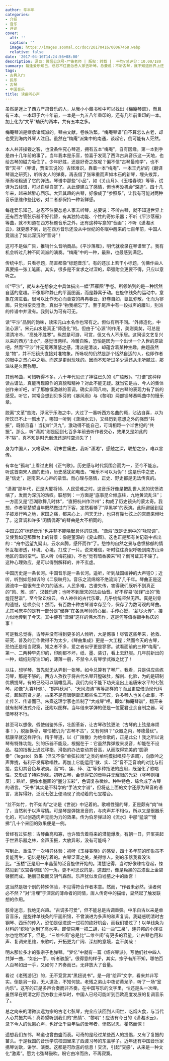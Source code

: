 ```yaml
---
author: 辛丰年
categories:
- 介绍
- 音乐
- 评论
cover:
  alt: ''
  caption: ''
  image: https://images.soomal.cc/doc/20170416/00067468.webp
  relative: false
date: '2017-04-16T14:24:56+08:00'
description: 源自：微信公众号-严锋老师 | 版权：转载 |  平均/总评分：10.00/180
summary: 每逢爱乐知己，总忍不住要怂恿人家去听琴。总要说：不听古琴，就不知道世界上还有西方管弦乐器不好代替，有其独特功能、个性的奇妙乐器；不听《平沙落雁》等曲，就不知道在西方标题音乐之外，还有这种写意的“音画”……
tags:
- 古典入门
- 民乐
- 古琴
- 中国音乐
title: 读曲听心声
---
```


虽然是迷上了西方严肃音乐的人，从我小小藏书堆中可以找出《梅庵琴谱》，而且有三本。一本印于六十年前，一本是一九五八年重印的，还有几年前重印的一本。加上化为“文革”劫灰的两本，共有五本之多。

梅庵琴派是继承诸城派的。琴曲文献，卷帙浩繁。“梅庵琴谱”自不算怎么古老，却也受到海内外琴人注目。虽然在“梅庵”派集中的南通，谈起它，倒可能有人茫然。

本人并非操镘之客，也没条件究心琴道，拥有五本“梅庵”，自有因缘。第一本到手是四十几年前的事了。当年我本是乐盲，惊喜于发现了西洋古典音乐这一天地，也给古琴的磁力吸住了。少年好胜，还是好奇之故呢？偏不信“古琴最难学”，也不管“天书”（琴谱，贾宝玉说的）古怪难识，靠着一本“梅庵”、一本王光祈的《翻译琴谱之研究》，听听友人的弹奏，再去借了张笨重而声如木石的新琴，埋头拨弄，渐渐地粗通了它的弹法。琴谱中那些“小品”，如《关山月》、《玉楼春晓》等等，试译为五线谱，可以自弹自赏了。从此便建立了感情，但也再没机会“深造”。四十几年来，越来越醉心西乐。大异其趣的古琴，好像成了“参照系”，让我有可能对两种音乐思维作些比较，对二者都保持一种新鲜感。

每逢爱乐知己，总忍不住要怂恿人家去听琴。总要说：不听古琴，就不知道世界上还有西方管弦乐器不好代替，有其独特功能、个性的奇妙乐器；不听《平沙落雁》等曲，就不知道在西方标题音乐之外，还有这种写意的“音画”；不听《潇湘水云》，就更想不到，远在西方音乐还没从中世纪的冬眠中醒来的七百年前，中国人竟谱出了如此深沉的“音诗”！

这可不是做广告，推销什么音响商品。《平沙落雁》，明代就收录在琴谱里了。我有机会听过几种不同流派的演奏。“梅庵”中的一种，最熟，也最感到满足。

传统中乐，只看标题，简直都像“标题音乐”。有的还加上若干小标题，仿佛作曲人真要描一张工笔画。其实，很多是不宜求之过深的，牵强附会更要不得，只应以意听之。

听“平沙”，就从未在想象之中具体描出一幅“芦雁图”手卷。所领略到的是一种恬然自适的意趣。不像那种静止的平面图画，而是静寓于动。在旋律线条的运动中，意象在演进着。很可以比作无心而善变的冉冉春云，舒卷自如，氤氲弥散，化而为寥廓。只觉得空灵澄澈，真似乎“物我相忘”了。至于尾声中有一段拟声的雁叫，别派的传谱中并没有。我则认为可有可无。



读“平沙”品到的韵味，读宋元山水名作也常有之。但似有所不同。“外师造化，中法心源”。宋元山水是真正“师造化”的。但由于“心源”的作用，美则美矣，可总是清清冷冷，“高处不胜寒”。纵然是可游，可赏，但又令人不乐居。这同读文艺复兴以来的西方“出水”，感觉很两样。冷暖自殊，恐怕是因为一个出世一个入世的原故吧。然而“平沙”并无荒寒萧瑟之感。清淡是清淡，却蕴含着某种生趣。曲题虽然是“物”，并不把镜头直接对准物象。所咏叹的仍然是那个恬然自适的人，也即作者的眼中之景心中之境。而这是更耐玩味的。因而不知听过多少遍还从未听腻过，那滋味是久而弥醇。

其他琴曲，可惜听得不多。六十年代见识了神往已久的《广陵散》。“打谱”这种释读古谱法，真能再现原作的真貌和精神？对此不能无疑。就当它是古、今人的集体创作来听吧，听了那慷慨激越的音调，确实非同凡响，我对古琴的表现力有了新的感受。听它，常常会想到贝多芬的《暴风雨》与《黎明》两部钢琴奏鸣曲中的慢乐章。



脱离“文革”苦海，浮沉于乐海之中，大过了一番听西方名曲的瘾，沾沾自喜，以为所饮已不止一瓢水了。哪知一听到《潇湘水云》，又经历到意想之外的强烈“共振”，既惊且喜！当初听“贝九”，激动得不能自己，可谓相距一个半世纪的“共振”。那么，听“潇湘”则是回到七百多年前去听作者交心，效果又是如此的不“隔”，真不知是时光倒流还是时空消失了！

身为中国人，又嗜读宋、明末世痛史，我听“潇湘”，感触之深，联想之杂，难以言传。

有幸在“孤岛”上看过史剧《正气歌》。历史感与时代氛围合而为一，至今不能忘。听这首南宋人谱的史诗，历史感犹如电击。“唯乐不可以为伪”！这是乐中之史，是“信史”，是南宋人心声的录音。而心理与感情，正史、野史都是无法传真的。

“潇湘”那年代，正是大厦将倾、人民受难之时。这音乐好像是把乱世人民的忧愤浓缩了，发而为深沉的浩叹。联想到：一方面是“底事昆仑倾底柱，九地黄流乱注”；一方面又是“西湖歌舞几时休”，“直把杭州作汴州”；构成了历史镜头的蒙太奇。我想，作者郭楚望当年既然做过门下客，定然看够了“厚黑学”的表演。此际避居到屈子披发行吟之地，家国之痛，都来心上，问天无计，也只有靠七弦上的宫商来倾吐了。这音调和许多“闲情偶寄”的琴曲是大不相同的。



中国式的“标题音乐”也并非不能唤起具体的联想。“潇湘”既是史剧中的“咏叹调”，又使我如见那舞台上的背景：像是董源的《夏山图》。这也正是那有关记载中点出的：“舟中远望九疑山，云水奔腾，感怀而作”了。愁惨的自然之景与悲愤拂郁的情怀互相渗透，环境、心境，打成了一片。说来难信，听时往往真似呼吸到南方山泽地区的湿闷空气。前人听《梅花操》，不也“觉有暗香袭来”吗？倒可证其不诬了。这种心理效应，是可以得到解释的，并不玄虚。

中国历史是一条长河。中国音乐是一条长河。遥听，听到战国编钟的大声镗O；近听，听到如怨如诉的《二泉映月》。音乐之流绵绵不绝流淌了几千年。琴曲正是这源流中一股很有生命力的活水。人民多难，古谱失传，害得我们既听不到真正的“风、雅、颂”，汉魏乐府；也听不到唐宋的法曲仙音。好不容易“破译”出的“敦煌琵琶谱”，至今聚讼纷云。令人神往的古代乐章，几乎统统哑然无声。真是刻骨的遗憾，徒唤奈何！然而，有百数十种古琴谱幸存至今，保存了为数可观的琴曲。尤其可庆幸的是有一部分是“储存”在各派琴师的心里，手传心授，“薪尽火传”，接力似地传到了今天。其中便有“潇湘”这样的伟大杰作，这是何等值得额手称庆的事！

可是我总觉得，古琴并没有得到更多的人倾听，大是憾事！尽管这些年来，抢救、研究、普及的工作做得不为太少，《琴曲集成》更是一大工程；然而今天的古琴，恐怕还是相当寂寞。知之者不多，爱之者似乎更是寥寥。试看面前的三种“梅庵”，第一、二两种早先印的，印刷都不坏，纸、墨、装订，看上去舒服。几年前新出的一种，蜡纸刻写油印的，薄薄一册，不禁令人有琴学式微之忧了！

以往，想学琴，首先就无从弄到一张琴。如今总算有了琴厂。我看，只是供应些练习琴，那是不够的。西方人孜孜于将古代名琴开膛破肚，解剖、化验，为的是研制优质提琴。有的已经可以隔帷乱真。我们为何不能下功夫造出上追唐宋水平的七弦琴，如像“九霄环佩”、“鹤鸣秋月”、“天风海涛”等等那样的？而且更应借助现代科技，超越前贤才是。古来不是有唐朝雷氏那些名工巧匠，许多琴人也关心此事，不止传艺、传谱而已。朱熹这理学家也监制了“大成琴”哩。即如“梅庵琴谱”，翻开来就有制琴法式介绍，还附以图样。当年借来学弹的便是一位夏君业余自制之器，可惜琴材不行。

甚至可以想像，假使借鉴外乐，壮胆革新，让古琴改弦更法（古琴的上弦是麻烦事！），脱胎换骨，哪怕被讥为“古琴不古”，又有何惧？“众器之内，琴德最优”。嵇康早就这样评价。精于琴道，以《广陵散》为绝命歌的，正是此公！我之所以说琴有特殊功能，别的乐器不能及，根据在于：它虽然靠弹拨来发音，却能在不设品、柱的指板上通过移指、滑指的办法变动其音高，从而取得完美的“圆滑奏”（1egato）效果（但又不像“单弦拉戏”之类的单纯模拟唱腔与语调），向歌吟之声靠拢，有利于发挥歌唱性。再加上它能运用“散、实、泛”音不乏音响的对比与衔接，变幻其音色与浓淡。而“吟、猱、绰、注”等多种指法的应用，既强化了歌唱性，又形成了特殊韵味。初听古琴，会觉得它的音响并无耀眼的光彩（竖琴则相反）；熟听，便像水墨画的“墨分五彩”，色调复杂微妙。种种特色，综合成了古琴的语言。“天书”其实是不科学的“手法文字谱”，但将这上面的文字还原为琴音的语言，发挥得好，泛泛七弦上便涌现了流动着的七宝楼台。

“丝不如竹，竹不如肉”之论是《世说》中记着的。歌唱性强的琴，正是颇有“肉”味了，当然利于以声写情。可是琴是弹拨发音的，与肉声并不相似，所以又是很器乐化的，可以创造肉声无能为力的效果。传为伯牙弹过的《流水》中那“猛滚”“慢拂”几十个来回的效果便是一例。

曾经有过狂想：古琴曲高和寡，也许暗含着将来的潜能爆发。有朝一日，异军突起于世界乐器之林，金声玉振，大放异彩，没有可能吗？

写到此，重温了一次特异体验：初听《玉楼春晓》的感受，四十多年前的印象虽不复能再生，记忆是残存着的。古琴泛音之美，美得惊人。别的乐器我看没法比。“玉楼”正是用一串晶莹的泛音旋律开始的。清楚记得，当时好像珠帘卷起，悚然见到“汉宫春晓图”的一角。更不可思议的是，这图形，像是黝黑的古漆盘上金碧镂嵌而成。艳丽已极而又阴气森然。乐声犹似发自墟墓之中的幽宫！



这当然是极个别的特殊体验，不见得符合作者本意。然而，“作者未必然，读者何必不然？”对“活埋”于深宫的薄命者的同情，唐人传奇中的描绘，显然起了触发联想的作用。

骸骨迷恋，我绝无兴趣。“古调多可爱”，但不能总是古调重弹。中乐自古以来是单音音乐，是旋律单线条的平面织锦，不曾演进为多声的和声复调。我疑惑明清时古钢琴、西乐的传入，恐怕是促进这一过程的绝好机会，而我们错过了！以单线条为材料的“织物”达到了高水平。即使只用一把二胡，拉一曲“二泉”，连异邦的小泽征尔也怆然涕下。但是，“三维空间”总是比“二维空间”有更多的容量，让古琴也用和声、复调来思维，来歌吟，开拓更为广阔、深刻的意境，岂不美哉！

明末那位多才的张宗子也弹琴。“梦忆”中就有一篇《绍兴琴派》，写他们社中四人共弹一曲，“如出一手，听者骇服”。很得意的样子，其实，宗子有所不知，哪怕百人百琴如出一手，又如何？齐奏而已，无非放大了音量。

看过《老残游记》的，无不竞赏其“黑妞说书”。是一段“绘声”文字，看来并非写实。倒是另一段，无人道及，不知何故。老残之弟山中夜访黄龙子，听了一场“室内乐”。这写的正是多声合奏而非齐奏。在中国写乐的文字里，怕还是头一次哩。虽然早在明清之际西方教士来华时，中国人已经可能听到西欧高度发展的复调音乐了。

总之向来的清微淡远为宗的古老七弦琴，完全应该回到人间世，吃烟火食，与当代人心共振共鸣！真希望听到我们的“热情”、“黎明”！应该有今日的《潇湘水云》，录下今人的忧患心声，也好让千百年后的爱琴者，悄然以思，瞿然而惊！

遥想我们东邻，琴道也曾由盛而衰。可奇的是经过某些西人的提倡，又有了复振的苗头。于是我国的音乐学院校园里来了西渡习琴的东瀛学子。近年还有中国音乐家携琴访欧，讲学、演奏。这都是可欣喜的信息！交流，引起“交感”，从来是一种文化“激素”。愿为七弦琴鼓吹。盼它由冷而热，不再寂寞。